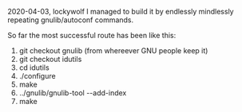 2020-04-03, lockywolf
I managed to build it by endlessly mindlessly repeating 
gnulib/autoconf commands.

So far the most successful route has been like this:

1. git checkout gnulib (from whereever GNU people keep it)
2. git checkout idutils
3. cd idutils
4. ./configure
5. make
4. ../gnulib/gnulib-tool --add-index
5. make 
